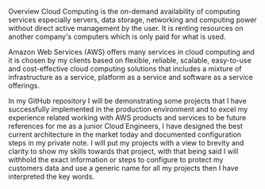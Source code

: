 Overview
Cloud Computing is the on-demand availability of computing services especially servers, data storage, networking and computing power without direct active management by the user. It is renting resources on another company's computers which is only paid for what is used.

Amazon Web Services (AWS) offers many services in cloud computing and it is chosen by my clients based on flexible, reliable, scalable, easy-to-use and cost-effective cloud computing solutions that includes a mixture of infrastructure as a service, platform as a service and software as a service offerings.

In my GitHub repository I will be demonstrating some projects that I have successfully implemented in the production environment and to excel my experience related working with AWS products and services to be future references for me as a junior Cloud Engineers, I have designed the best current architecture in the market today and documented configuration steps in my private note. I will put my projects with a view to brevity and clarity to show my skills towards that project, with that being said I will withhold the exact information or steps to configure to protect my customers data and use a generic name for all my projects then I have interpreted the key words.
